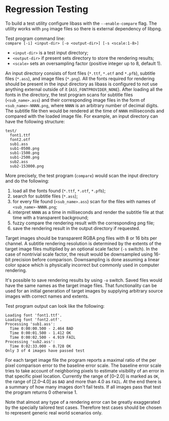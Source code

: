 Regression Testing
==================

To build a test utility configure libass with the `--enable-compare` flag.
The utility works with `png` image files so there is external dependency of libpng.

Test program command line:  
`compare [-i] <input-dir> [-o <output-dir>] [-s <scale:1-8>]`

* `<input-dir>` is a test input directory;
* `<output-dir>` if present sets directory to store the rendering results;
* `<scale>` sets an oversampling factor (positive integer up to 8, default 1).

An input directory consists of font files (`*.ttf`, `*.otf` and `*.pfb`), subtitle files (`*.ass`), and image files (`*.png`).
All the fonts required for rendering should be present in the input directory as
libass is configured to not use anything external outside of it (`ASS_FONTPROVIDER_NONE`).
After loading all the fonts in the directory, the test program scans for subtitle files (`<sub_name>.ass`)
and their corresponding image files in the form of `<sub_name>-NNNN.png`,
where `NNNN` is an arbitrary number of decimal digits.
The subtitle file then would be rendered at the time of `NNNN` milliseconds and compared with the loaded image file.
For example, an input directory can have the following structure:

```
test/
  font1.ttf
  font2.otf
  sub1.ass
  sub1-0500.png
  sub1-1500.png
  sub1-2500.png
  sub2.ass
  sub2-153000.png
```

More precisely, the test program (`compare`) would scan the input directory and do the following:
1) load all the fonts found (`*.ttf`, `*.otf`, `*.pfb`);
2) search for subtitle files (`*.ass`);
3) for every file found (`<sub_name>.ass`) scan for the files with names of `<sub_name>-NNNN.png`;
4) interpret `NNNN` as a time in milliseconds and render the subtitle file at that time with a transparent background;
5) fuzzy compare the rendering result with the corresponding png file;
6) save the rendering result in the output directory if requested.

Target images should be transparent RGBA png files with 8 or 16 bits per channel.
A subtitle rendering resolution is determined by the extents of the target image files multiplied by an optional scale factor (`-s` switch).
In the case of nontrivial scale factor, the result would be downsampled using 16-bit precision before comparison.
Downsampling is done assuming a linear color space which is physically incorrect but commonly used in computer rendering.

It's possible to save rendering results by using `-o` switch.
Saved files would have the same names as the target image files.
That functionality can be used for an initial generation of target images
by supplying arbitrary source images with correct names and extents.

Test program output can look like the following:
```
Loading font 'font1.ttf'.
Loading font 'font2.otf'.
Processing 'sub1.ass':
  Time 0:00:00.500 - 2.464 BAD
  Time 0:00:01.500 - 1.412 OK
  Time 0:00:02.500 - 4.919 FAIL
Processing 'sub2.ass':
  Time 0:02:33.000 - 0.728 OK
Only 3 of 4 images have passed test
```
For each target image file the program reports a maximal ratio of the per pixel comparison error to the baseline error scale.
The baseline error scale tries to take account of neighboring pixels to estimate visibility of an error in that specific pixel location.
Currently the range of [0&ndash;2.0] is marked as `OK`, the range of [2.0&ndash;4.0] as `BAD` and more than 4.0 as `FAIL`.
At the end there is a summary of how many images don't fail tests.
If all images pass that test the program returns 0 otherwise 1.

Note that almost any type of a rendering error can be greatly exaggerated by the specially tailored test cases.
Therefore test cases should be chosen to represent generic real world scenarios only.

